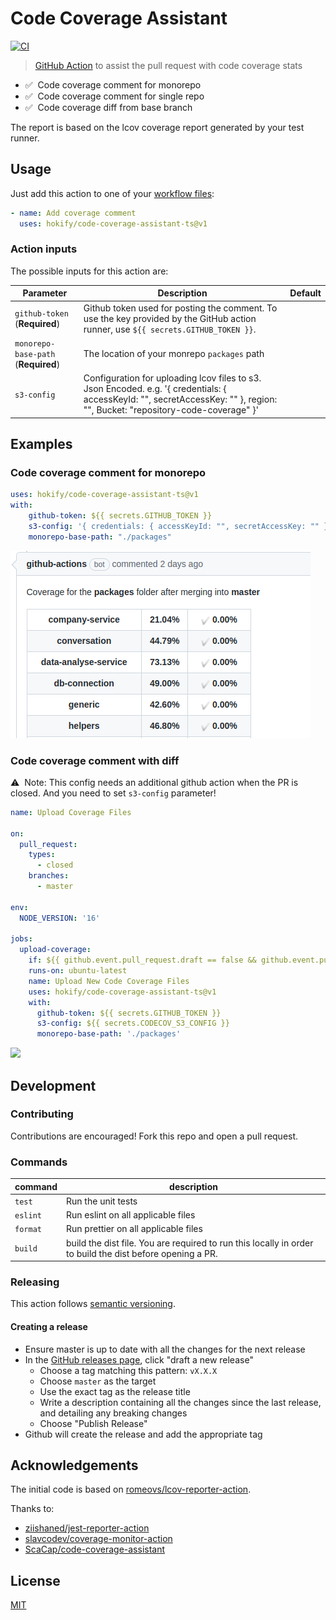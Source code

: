 # Code Coverage Assistant

[![CI](https://github.com/peter-evans/create-pull-request/workflows/CI/badge.svg)](https://github.com/hokify/code-coverage-assistant-ts/actions?query=workflow%3ACI)

> [GitHub Action](https://help.github.com/en/actions) to assist the pull request with code coverage stats

-   ✅ &nbsp;Code coverage comment for monorepo
-   ✅ &nbsp;Code coverage comment for single repo
-   ✅ &nbsp;Code coverage diff from base branch

The report is based on the lcov coverage report generated by your test runner.

## Usage

Just add this action to one of your [workflow files](https://docs.github.com/en/actions/configuring-and-managing-workflows/configuring-a-workflow):

```yml
- name: Add coverage comment
  uses: hokify/code-coverage-assistant-ts@v1
```

### Action inputs

The possible inputs for this action are:

| Parameter                           | Description                                                                                                                                                                   | Default                |
|-------------------------------------|-------------------------------------------------------------------------------------------------------------------------------------------------------------------------------| ---------------------- |
| `github-token` (**Required**)       | Github token used for posting the comment. To use the key provided by the GitHub action runner, use `${{ secrets.GITHUB_TOKEN }}`.                                            |                        |
| `monorepo-base-path` (**Required**) | The location of your monrepo `packages` path                                                                                                                                  |                        |
| `s3-config`          | Configuration for uploading lcov files to s3. Json Encoded. e.g. '{ credentials: { accessKeyId: "", secretAccessKey: "" }, region: "", Bucket: "repository-code-coverage" }'  |                        |

## Examples

### Code coverage comment for monorepo

```yml
uses: hokify/code-coverage-assistant-ts@v1
with:
    github-token: ${{ secrets.GITHUB_TOKEN }}
    s3-config: '{ credentials: { accessKeyId: "", secretAccessKey: "" }, region: "", Bucket: "repository-code-coverage" }'
    monorepo-base-path: "./packages"
```

![](/assets/example_monorepo.png)

### Code coverage comment with diff

⚠️ &nbsp;Note: This config needs an additional github action when the PR is closed.
And you need to set `s3-config` parameter!

```yml
name: Upload Coverage Files

on:
  pull_request:
    types:
      - closed
    branches:
      - master

env:
  NODE_VERSION: '16'

jobs:
  upload-coverage:
    if: ${{ github.event.pull_request.draft == false && github.event.pull_request.merged }}
    runs-on: ubuntu-latest
    name: Upload New Code Coverage Files
    uses: hokify/code-coverage-assistant-ts@v1
    with:
      github-token: ${{ secrets.GITHUB_TOKEN }}
      s3-config: ${{ secrets.CODECOV_S3_CONFIG }}
      monorepo-base-path: './packages'

```

![](/assets/example_diff.png)

## Development

### Contributing

Contributions are encouraged! Fork this repo and open a pull request.

### Commands

| command  | description                                                                                               |
| -------- | --------------------------------------------------------------------------------------------------------- |
| `test`   | Run the unit tests                                                                                        |
| `eslint` | Run eslint on all applicable files                                                                        |
| `format` | Run prettier on all applicable files                                                                      |
| `build`  | build the dist file. You are required to run this locally in order to build the dist before opening a PR. |

### Releasing

This action follows [semantic versioning](https://semver.org/).

#### Creating a release

-   Ensure master is up to date with all the changes for the next release
-   In the [GitHub releases page](https://github.com/hokify/code-coverage-assistant-ts/releases), click "draft a new release"
    -   Choose a tag matching this pattern: `vX.X.X`
    -   Choose `master` as the target
    -   Use the exact tag as the release title
    -   Write a description containing all the changes since the last release, and detailing any breaking changes
    -   Choose "Publish Release"
-   Github will create the release and add the appropriate tag

## Acknowledgements

The initial code is based on [romeovs/lcov-reporter-action](https://github.com/romeovs/lcov-reporter-action).

Thanks to:

-   [ziishaned/jest-reporter-action](https://github.com/ziishaned/jest-reporter-action)
-   [slavcodev/coverage-monitor-action](https://github.com/slavcodev/coverage-monitor-action)
-   [ScaCap/code-coverage-assistant](https://github.com/ScaCap/code-coverage-assistant)

## License

[MIT](LICENSE)
